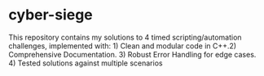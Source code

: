 # cyber-siege
This repository contains my solutions to 4 timed scripting/automation challenges, implemented with:  1) Clean and modular code in C++.2) Comprehensive Documentation. 3) Robust Error Handling for edge cases. 4) Tested solutions against multiple scenarios
